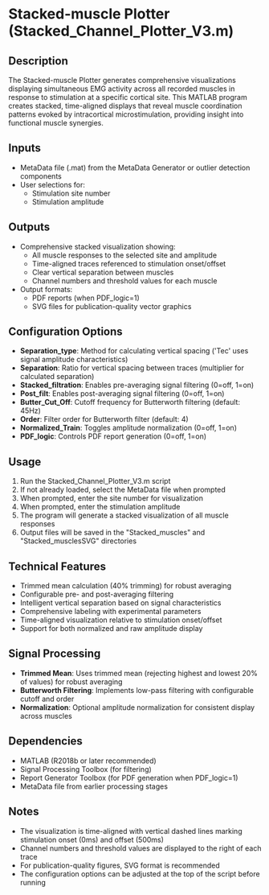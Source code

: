 # Stacked-muscle Plotter (Stacked_Channel_Plotter_V3.m)

## Description
The Stacked-muscle Plotter generates comprehensive visualizations displaying simultaneous EMG activity across all recorded muscles in response to stimulation at a specific cortical site. This MATLAB program creates stacked, time-aligned displays that reveal muscle coordination patterns evoked by intracortical microstimulation, providing insight into functional muscle synergies.

## Inputs
- MetaData file (.mat) from the MetaData Generator or outlier detection components
- User selections for:
  - Stimulation site number
  - Stimulation amplitude

## Outputs
- Comprehensive stacked visualization showing:
  - All muscle responses to the selected site and amplitude
  - Time-aligned traces referenced to stimulation onset/offset
  - Clear vertical separation between muscles
  - Channel numbers and threshold values for each muscle
- Output formats:
  - PDF reports (when PDF_logic=1)
  - SVG files for publication-quality vector graphics

## Configuration Options
- **Separation_type**: Method for calculating vertical spacing ('Tec' uses signal amplitude characteristics)
- **Separation**: Ratio for vertical spacing between traces (multiplier for calculated separation)
- **Stacked_filtration**: Enables pre-averaging signal filtering (0=off, 1=on)
- **Post_filt**: Enables post-averaging signal filtering (0=off, 1=on)
- **Butter_Cut_Off**: Cutoff frequency for Butterworth filtering (default: 45Hz)
- **Order**: Filter order for Butterworth filter (default: 4)
- **Normalized_Train**: Toggles amplitude normalization (0=off, 1=on)
- **PDF_logic**: Controls PDF report generation (0=off, 1=on)

## Usage
1. Run the Stacked_Channel_Plotter_V3.m script
2. If not already loaded, select the MetaData file when prompted
3. When prompted, enter the site number for visualization
4. When prompted, enter the stimulation amplitude
5. The program will generate a stacked visualization of all muscle responses
6. Output files will be saved in the "Stacked_muscles" and "Stacked_musclesSVG" directories

## Technical Features
- Trimmed mean calculation (40% trimming) for robust averaging
- Configurable pre- and post-averaging filtering
- Intelligent vertical separation based on signal characteristics
- Comprehensive labeling with experimental parameters
- Time-aligned visualization relative to stimulation onset/offset
- Support for both normalized and raw amplitude display

## Signal Processing
- **Trimmed Mean**: Uses trimmed mean (rejecting highest and lowest 20% of values) for robust averaging
- **Butterworth Filtering**: Implements low-pass filtering with configurable cutoff and order
- **Normalization**: Optional amplitude normalization for consistent display across muscles

## Dependencies
- MATLAB (R2018b or later recommended)
- Signal Processing Toolbox (for filtering)
- Report Generator Toolbox (for PDF generation when PDF_logic=1)
- MetaData file from earlier processing stages

## Notes
- The visualization is time-aligned with vertical dashed lines marking stimulation onset (0ms) and offset (500ms)
- Channel numbers and threshold values are displayed to the right of each trace
- For publication-quality figures, SVG format is recommended
- The configuration options can be adjusted at the top of the script before running